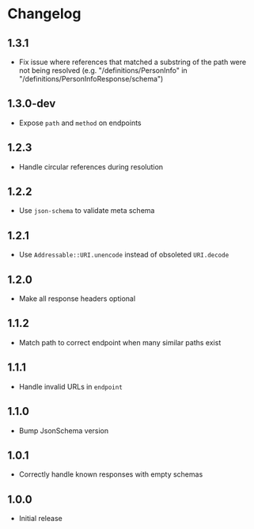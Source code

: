 # Changelog

## 1.3.1

* Fix issue where references that matched a substring of the path were not being resolved
  (e.g. "/definitions/PersonInfo" in "/definitions/PersonInfoResponse/schema")

## 1.3.0-dev

* Expose `path` and `method` on endpoints

## 1.2.3

* Handle circular references during resolution

## 1.2.2

* Use `json-schema` to validate meta schema

## 1.2.1

* Use `Addressable::URI.unencode` instead of obsoleted `URI.decode`

## 1.2.0

* Make all response headers optional

## 1.1.2

* Match path to correct endpoint when many similar paths exist

## 1.1.1

* Handle invalid URLs in `endpoint`

## 1.1.0

* Bump JsonSchema version

## 1.0.1

* Correctly handle known responses with empty schemas

## 1.0.0

* Initial release

